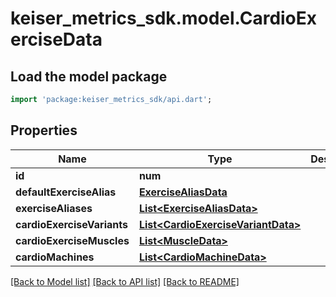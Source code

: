 # keiser_metrics_sdk.model.CardioExerciseData

## Load the model package
```dart
import 'package:keiser_metrics_sdk/api.dart';
```

## Properties
Name | Type | Description | Notes
------------ | ------------- | ------------- | -------------
**id** | **num** |  | 
**defaultExerciseAlias** | [**ExerciseAliasData**](ExerciseAliasData.md) |  | [optional] 
**exerciseAliases** | [**List&lt;ExerciseAliasData&gt;**](ExerciseAliasData.md) |  | [optional] 
**cardioExerciseVariants** | [**List&lt;CardioExerciseVariantData&gt;**](CardioExerciseVariantData.md) |  | [optional] 
**cardioExerciseMuscles** | [**List&lt;MuscleData&gt;**](MuscleData.md) |  | [optional] 
**cardioMachines** | [**List&lt;CardioMachineData&gt;**](CardioMachineData.md) |  | [optional] 

[[Back to Model list]](../README.md#documentation-for-models) [[Back to API list]](../README.md#documentation-for-api-endpoints) [[Back to README]](../README.md)


